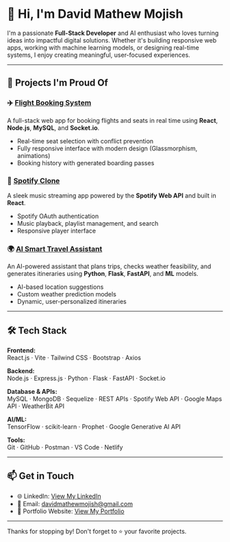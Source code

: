 # 👋 Hi, I'm David Mathew Mojish

I'm a passionate **Full-Stack Developer** and AI enthusiast who loves turning ideas into impactful digital solutions. Whether it's building responsive web apps, working with machine learning models, or designing real-time systems, I enjoy creating meaningful, user-focused experiences.

---

## 🚀 Projects I'm Proud Of

### ✈️ [Flight Booking System](https://github.com/davzzd/Flight_Booking)
A full-stack web app for booking flights and seats in real time using **React**, **Node.js**, **MySQL**, and **Socket.io**.

- Real-time seat selection with conflict prevention
- Fully responsive interface with modern design (Glassmorphism, animations)
- Booking history with generated boarding passes

### 🎵 [Spotify Clone](https://github.com/davzzd/Spotify_Clone_REACT)
A sleek music streaming app powered by the **Spotify Web API** and built in **React**.

- Spotify OAuth authentication
- Music playback, playlist management, and search
- Responsive player interface

### 🌍 [AI Smart Travel Assistant](https://github.com/davzzd/AI_Smart_Travel_Assistant)
An AI-powered assistant that plans trips, checks weather feasibility, and generates itineraries using **Python**, **Flask**, **FastAPI**, and **ML** models.

- AI-based location suggestions
- Custom weather prediction models
- Dynamic, user-personalized itineraries

---

## 🛠️ Tech Stack

**Frontend:**  
React.js · Vite · Tailwind CSS · Bootstrap · Axios

**Backend:**  
Node.js · Express.js · Python · Flask · FastAPI · Socket.io

**Database & APIs:**  
MySQL · MongoDB · Sequelize · REST APIs · Spotify Web API · Google Maps API · WeatherBit API

**AI/ML:**  
TensorFlow · scikit-learn · Prophet · Google Generative AI API

**Tools:**  
Git · GitHub · Postman · VS Code · Netlify 

---

## 📫 Get in Touch

- 🌐 LinkedIn: [View My LinkedIn](https://www.linkedin.com/in/david-mathew-mojish-87602026b)
- 📧 Email: [davidmathewmojish@gmail.com](mailto:davidmathewmojish@gmail.com)
- 🔗 Portfolio Website: [View My Portfolio](https://davidportfolio2109.netlify.app/)

---

Thanks for stopping by! Don't forget to ⭐️ your favorite projects.
